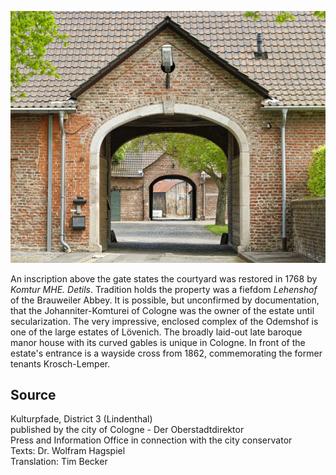 ![Odemshof (Lövenich)](./images/05315000-b03-t01/p1.8.jpg)

An inscription above the gate states the courtyard was restored in 1768 by _Komtur MHE. Detils_. Tradition holds the property was a fiefdom _Lehenshof_ of the Brauweiler Abbey. It is possible, but unconfirmed by documentation, that the Johanniter-Komturei of Cologne was the owner of the estate until secularization. The very impressive, enclosed complex of the Odemshof is one of the large estates of Lövenich. The broadly laid-out late baroque manor house with its curved gables is unique in Cologne. In front of the estate's entrance is a wayside cross from 1862, commemorating the former tenants Krosch-Lemper.

## Source

Kulturpfade, District 3 (Lindenthal)  
published by the city of Cologne - Der Oberstadtdirektor  
Press and Information Office in connection with the city conservator  
Texts: Dr. Wolfram Hagspiel  
Translation: Tim Becker